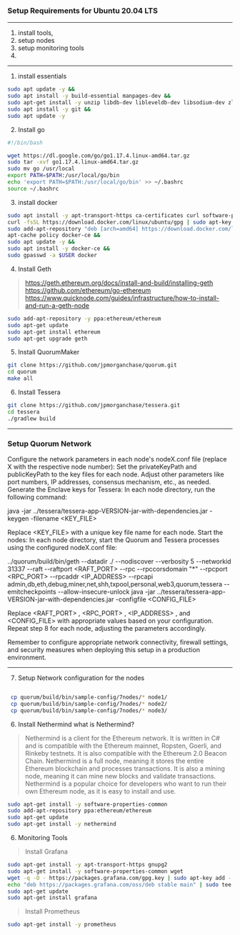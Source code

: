 ### Setup Requirements for Ubuntu 20.04 LTS

____
1. install tools, 
2. setup nodes
3. setup monitoring tools
4.
____
1. install essentials
````bash
sudo apt update -y &&
sudo apt install -y build-essential manpages-dev &&
sudo apt-get install -y unzip libdb-dev libleveldb-dev libsodium-dev zlib1g-dev libtinfo-dev solc sysvbanner software-properties-common default-jdk maven -y &&
sudo apt install -y git &&
sudo apt update -y 

````

2. Install go

````bash
#!/bin/bash

wget https://dl.google.com/go/go1.17.4.linux-amd64.tar.gz
sudo tar -xvf go1.17.4.linux-amd64.tar.gz
sudo mv go /usr/local
export PATH=$PATH:/usr/local/go/bin
echo 'export PATH=$PATH:/usr/local/go/bin' >> ~/.bashrc
source ~/.bashrc

````
3. install docker

````bash
sudo apt install -y apt-transport-https ca-certificates curl software-properties-common &&
curl -fsSL https://download.docker.com/linux/ubuntu/gpg | sudo apt-key add &&
sudo add-apt-repository "deb [arch=amd64] https://download.docker.com/linux/ubuntu focal stable" &&
apt-cache policy docker-ce &&
sudo apt update -y &&
sudo apt install -y docker-ce &&
sudo gpasswd -a $USER docker 


````
4. Install Geth
> https://geth.ethereum.org/docs/install-and-build/installing-geth  
> https://github.com/ethereum/go-ethereum   
> https://www.quicknode.com/guides/infrastructure/how-to-install-and-run-a-geth-node  

````bash
sudo add-apt-repository -y ppa:ethereum/ethereum
sudo apt-get update
sudo apt-get install ethereum
sudo apt-get upgrade geth

````

5. Install QuorumMaker
````bash
git clone https://github.com/jpmorganchase/quorum.git
cd quorum
make all
````

6. Install Tessera
````bash
git clone https://github.com/jpmorganchase/tessera.git
cd tessera
./gradlew build
````

___
### Setup Quorum Network
Configure the network parameters in each node's 
nodeX.conf
 file (replace 
X
 with the respective node number):
Set the 
privateKeyPath
 and 
publicKeyPath
 to the key files for each node.
Adjust other parameters like port numbers, IP addresses, consensus mechanism, etc., as needed.
Generate the Enclave keys for Tessera:
In each node directory, run the following command:

 java -jar ../tessera/tessera-app-VERSION-jar-with-dependencies.jar -keygen -filename <KEY_FILE>

Replace 
<KEY_FILE>
 with a unique key file name for each node.
Start the nodes:
In each node directory, start the Quorum and Tessera processes using the configured 
nodeX.conf
 file:

 ../quorum/build/bin/geth --datadir ./ --nodiscover --verbosity 5 --networkid 31337 --raft --raftport <RAFT_PORT> --rpc --rpccorsdomain "*" --rpcport <RPC_PORT> --rpcaddr <IP_ADDRESS> --rpcapi admin,db,eth,debug,miner,net,shh,txpool,personal,web3,quorum,tessera --emitcheckpoints --allow-insecure-unlock
 java -jar ../tessera/tessera-app-VERSION-jar-with-dependencies.jar -configfile <CONFIG_FILE>

Replace 
<RAFT_PORT>
, 
<RPC_PORT>
, 
<IP_ADDRESS>
, and 
<CONFIG_FILE>
 with appropriate values based on your configuration.
Repeat step 8 for each node, adjusting the parameters accordingly.

Remember to configure appropriate network connectivity, firewall settings, and security measures when deploying this setup in a production environment.

___

7. Setup Network configuration for the nodes
````bash

 cp quorum/build/bin/sample-config/7nodes/* node1/
 cp quorum/build/bin/sample-config/7nodes/* node2/
 cp quorum/build/bin/sample-config/7nodes/* node3/

````
6. Install Nethermind
what is Nethermind?
> Nethermind is a client for the Ethereum network. It is written in C# and is compatible with the Ethereum mainnet, Ropsten, Goerli, and Rinkeby testnets. It is also compatible with the Ethereum 2.0 Beacon Chain. Nethermind is a full node, meaning it stores the entire Ethereum blockchain and processes transactions. It is also a mining node, meaning it can mine new blocks and validate transactions. Nethermind is a popular choice for developers who want to run their own Ethereum node, as it is easy to install and use.
````bash
sudo apt-get install -y software-properties-common
sudo add-apt-repository ppa:ethereum/ethereum
sudo apt-get update
sudo apt-get install -y nethermind
````


6. Monitoring Tools

> Install Grafana  
````bash
sudo apt-get install -y apt-transport-https gnupg2 
sudo apt-get install -y software-properties-common wget
wget -q -O - https://packages.grafana.com/gpg.key | sudo apt-key add -
echo "deb https://packages.grafana.com/oss/deb stable main" | sudo tee -a /etc/apt/sources.list.d/grafana.list
sudo apt-get update
sudo apt-get install grafana
````
 > Install Prometheus  

````bash 
sudo apt-get install -y prometheus


````

